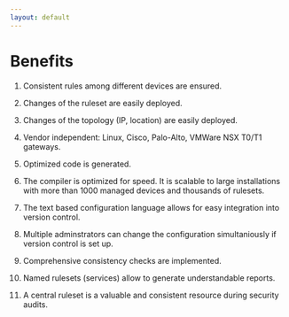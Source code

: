 ```yaml
---
layout: default
---
```


# Benefits

1. Consistent rules among different devices are ensured.

1. Changes of the ruleset are easily deployed.

1. Changes of the topology (IP, location) are easily deployed.

1. Vendor independent: Linux, Cisco, Palo-Alto, VMWare NSX T0/T1 gateways.

1. Optimized code is generated.

1. The compiler is optimized for speed. It is scalable to
   large installations with
   more than 1000 managed devices
   and thousands of rulesets.

1. The text based configuration language allows for easy integration into
   version control.

1. Multiple adminstrators can change the configuration simultaniously
   if version control is set up.

1. Comprehensive consistency checks are implemented.

1. Named rulesets (services) allow to generate understandable reports.

1. A central ruleset is a valuable and consistent resource during security audits.
